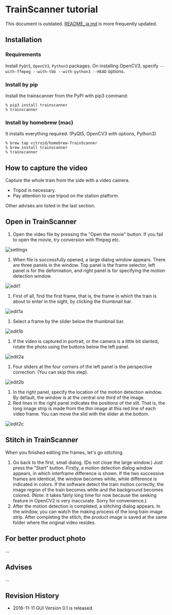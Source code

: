# TrainScanner tutorial

This document is outdated. [README_ja.md](https://github.com/vitroid/TrainScanner/blob/master/README_ja.md) is more frequently updated.

## Installation
### Requirements
Install `PyQt5`, `OpenCV3`, `Python3` packages.  On installing OpenCV3, specify `--with-ffmpeg --with-tbb --with-python3 --HEAD` options.
### Install by pip
Install the trainscanner from the PyPI with pip3 command:

    % pip3 install trainscanner
    % trainscanner
### Install by homebrew (mac)
It installs everything required. (PyQt5, OpenCV3 with options, Python3)

    % brew tap vitroid/homebrew-TrainScanner
    % brew install trainscanner
    % trainscanner

## How to capture the video
Capture the whole train from the side with a video camera.

* Tripod is necessary.
* Pay attention to use tripod on the station platform.

Other advises are listed in the last section.
## Open in TrainScanner
1. Open the video file by pressing the "Open the movie" button.  If you fail to open the movie, try conversion with ffmpeg etc.

![settings](https://github.com/vitroid/TrainScanner/blob/master/images_ja/settings.png?raw=true)

1. When file is successfully opened, a large dialog window appears.  There are three panels in the window.  Top panel is the frame selector, left panel is for the deformation, and right panel is for specifying the motion detection window.

![edit1](https://github.com/vitroid/TrainScanner/blob/master/images_ja/edit1.png?raw=true)

1. First of all, find the first frame, that is, the frame in which the train is about to enter in the sight, by clicking the thumbnail bar.

![edit1a](https://github.com/vitroid/TrainScanner/blob/master/images_ja/edit1a.png?raw=true)

1. Select a frame by the slider below the thumbnail bar.

![edit1b](https://github.com/vitroid/TrainScanner/blob/master/images_ja/edit1b.png?raw=true)

1. If the video is captured in portrait, or the camera is a little bit slanted, rotate the photo using the buttons below the left panel.

![edit2a](https://github.com/vitroid/TrainScanner/blob/master/images_ja/edit2a.png?raw=true)

1. Four sliders at the four corners of the left panel is the perspective correction.  (You can skip this step).

![edit2b](https://github.com/vitroid/TrainScanner/blob/master/images_ja/edit2b.png?raw=true)

1. In the right panel, specify the location of the motion detection window.  By default, the window is at the central one third of the image.  
1. Red lines in the right panel indicates the positions of the slit.  That is, the long image strip is made from the thin image at this red line of each video frame.  You can move the slid with the slider at the bottom.

![edit2c](https://github.com/vitroid/TrainScanner/blob/master/images_ja/edit2c.png?raw=true)


## Stitch in TrainScanner
When you finished editing the frames, let's go stitching.

1. Go back to the first, small dialog.  (Do not close the large window.)  Just press the "Start" button.  Firstly, a motion detection dialog window appears, in which interframe difference is shown.  If the two successive frames are identical, the window becomes white, while difference is indicated in colors.  If the software detect the train motion correctly, the image region of the train becomes white and the background becomes colored. (Note: it takes fairly long time for now because the seeking feature in OpenCV2 is very inaccurate. Sorry for convenience.)
1. After the motion detection is completed, a stitching dialog appears.  In the window, you can watch the making process of the long train image strip.  After completing the stitch, the product image is saved at the same folder where the original video resides.

## For better product photo
...

## Advises

...

## Revision History

* 2016-11-11 GUI Version 0.1 is released.
